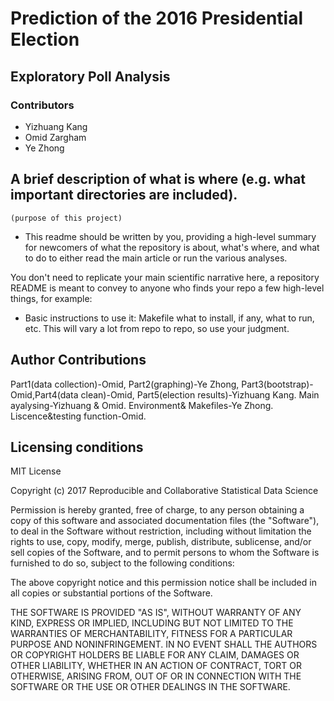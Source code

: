 # Prediction of the 2016 Presidential Election
## Exploratory Poll Analysis

### Contributors
+ Yizhuang Kang
+ Omid Zargham
+ Ye Zhong

## A brief description of what is where (e.g. what important directories are included).
    (purpose of this project)

- This readme should be written by you, providing a high-level summary for newcomers of what the repository is about, what's where, and what to do to either read the main article or run the various analyses.

You don't need to replicate your main scientific narrative here, a repository README is meant to convey to anyone who finds your repo a few high-level things, for example:

- Basic instructions to use it: Makefile what to install, if any, what to run, etc.  This will vary a lot from repo to repo, so use your judgment.

## Author Contributions
Part1(data collection)-Omid, Part2(graphing)-Ye Zhong, Part3(bootstrap)-Omid,Part4(data clean)-Omid, Part5(election results)-Yizhuang Kang. Main ayalysing-Yizhuang & Omid. Environment& Makefiles-Ye Zhong.  Liscence&testing function-Omid.


## Licensing conditions
MIT License

Copyright (c) 2017 Reproducible and Collaborative Statistical Data Science

Permission is hereby granted, free of charge, to any person obtaining a copy
of this software and associated documentation files (the "Software"), to deal
in the Software without restriction, including without limitation the rights
to use, copy, modify, merge, publish, distribute, sublicense, and/or sell
copies of the Software, and to permit persons to whom the Software is
furnished to do so, subject to the following conditions:

The above copyright notice and this permission notice shall be included in all
copies or substantial portions of the Software.

THE SOFTWARE IS PROVIDED "AS IS", WITHOUT WARRANTY OF ANY KIND, EXPRESS OR
IMPLIED, INCLUDING BUT NOT LIMITED TO THE WARRANTIES OF MERCHANTABILITY,
FITNESS FOR A PARTICULAR PURPOSE AND NONINFRINGEMENT. IN NO EVENT SHALL THE
AUTHORS OR COPYRIGHT HOLDERS BE LIABLE FOR ANY CLAIM, DAMAGES OR OTHER
LIABILITY, WHETHER IN AN ACTION OF CONTRACT, TORT OR OTHERWISE, ARISING FROM,
OUT OF OR IN CONNECTION WITH THE SOFTWARE OR THE USE OR OTHER DEALINGS IN THE
SOFTWARE.
